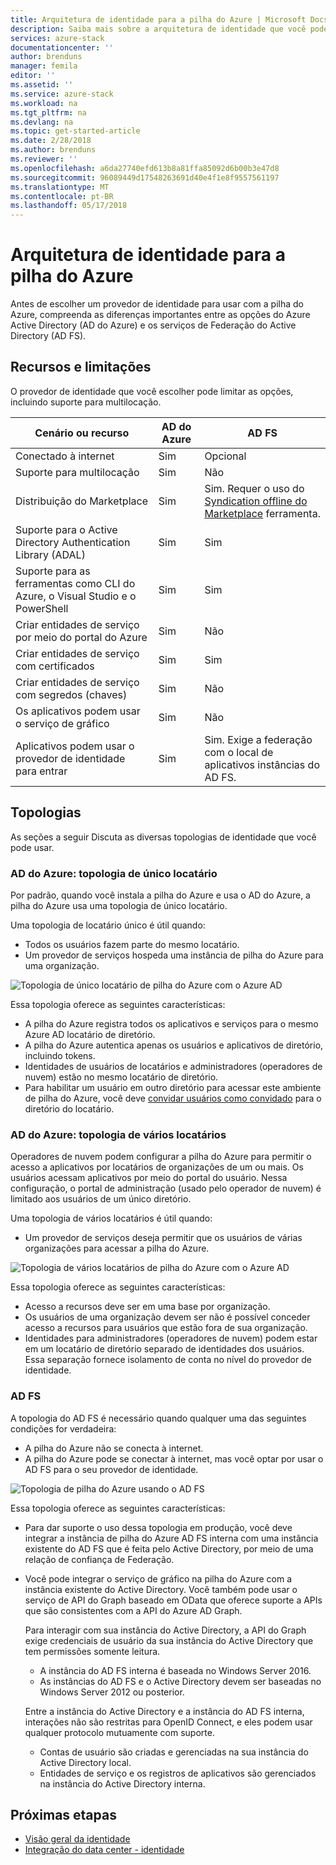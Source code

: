 ```yaml
---
title: Arquitetura de identidade para a pilha do Azure | Microsoft Docs
description: Saiba mais sobre a arquitetura de identidade que você pode usar com a pilha do Azure.
services: azure-stack
documentationcenter: ''
author: brenduns
manager: femila
editor: ''
ms.assetid: ''
ms.service: azure-stack
ms.workload: na
ms.tgt_pltfrm: na
ms.devlang: na
ms.topic: get-started-article
ms.date: 2/28/2018
ms.author: brenduns
ms.reviewer: ''
ms.openlocfilehash: a6da27740efd613b8a81ffa85092d6b00b3e47d8
ms.sourcegitcommit: 96089449d17548263691d40e4f1e8f9557561197
ms.translationtype: MT
ms.contentlocale: pt-BR
ms.lasthandoff: 05/17/2018
---
```

# <a name="identity-architecture-for-azure-stack"></a>Arquitetura de identidade para a pilha do Azure
Antes de escolher um provedor de identidade para usar com a pilha do Azure, compreenda as diferenças importantes entre as opções do Azure Active Directory (AD do Azure) e os serviços de Federação do Active Directory (AD FS). 

## <a name="capabilities-and-limitations"></a>Recursos e limitações 
O provedor de identidade que você escolher pode limitar as opções, incluindo suporte para multilocação. 

  

|Cenário ou recurso        |AD do Azure  |AD FS  |
|------------------------------|----------|-------|
|Conectado à internet     |Sim       |Opcional|
|Suporte para multilocação     |Sim       |Não       |
|Distribuição do Marketplace       |Sim       |Sim. Requer o uso do [Syndication offline do Marketplace](azure-stack-download-azure-marketplace-item.md#disconnected-or-a-partially-connected-scenario) ferramenta.|
|Suporte para o Active Directory Authentication Library (ADAL) |Sim |Sim|
|Suporte para as ferramentas como CLI do Azure, o Visual Studio e o PowerShell  |Sim |Sim|
|Criar entidades de serviço por meio do portal do Azure     |Sim |Não |
|Criar entidades de serviço com certificados      |Sim |Sim|
|Criar entidades de serviço com segredos (chaves)    |Sim |Não |
|Os aplicativos podem usar o serviço de gráfico           |Sim |Não |
|Aplicativos podem usar o provedor de identidade para entrar |Sim |Sim. Exige a federação com o local de aplicativos instâncias do AD FS. |

## <a name="topologies"></a>Topologias
As seções a seguir Discuta as diversas topologias de identidade que você pode usar.

### <a name="azure-ad-single-tenant-topology"></a>AD do Azure: topologia de único locatário 
Por padrão, quando você instala a pilha do Azure e usa o AD do Azure, a pilha do Azure usa uma topologia de único locatário. 

Uma topologia de locatário único é útil quando:
- Todos os usuários fazem parte do mesmo locatário.
- Um provedor de serviços hospeda uma instância de pilha do Azure para uma organização. 

![Topologia de único locatário de pilha do Azure com o Azure AD](media/azure-stack-identity-architecture/single-tenant.png)

Essa topologia oferece as seguintes características:
- A pilha do Azure registra todos os aplicativos e serviços para o mesmo Azure AD locatário de diretório. 
- A pilha do Azure autentica apenas os usuários e aplicativos de diretório, incluindo tokens. 
- Identidades de usuários de locatários e administradores (operadores de nuvem) estão no mesmo locatário de diretório. 
- Para habilitar um usuário em outro diretório para acessar este ambiente de pilha do Azure, você deve [convidar usuários como convidado](azure-stack-identity-overview.md#guest-users) para o diretório do locatário. 

### <a name="azure-ad-multi-tenant-topology"></a>AD do Azure: topologia de vários locatários
Operadores de nuvem podem configurar a pilha do Azure para permitir o acesso a aplicativos por locatários de organizações de um ou mais. Os usuários acessam aplicativos por meio do portal do usuário. Nessa configuração, o portal de administração (usado pelo operador de nuvem) é limitado aos usuários de um único diretório. 

Uma topologia de vários locatários é útil quando:
- Um provedor de serviços deseja permitir que os usuários de várias organizações para acessar a pilha do Azure.

![Topologia de vários locatários de pilha do Azure com o Azure AD](media/azure-stack-identity-architecture/multi-tenant.png)

Essa topologia oferece as seguintes características:
- Acesso a recursos deve ser em uma base por organização. 
- Os usuários de uma organização devem ser não é possível conceder acesso a recursos para usuários que estão fora de sua organização. 
- Identidades para administradores (operadores de nuvem) podem estar em um locatário de diretório separado de identidades dos usuários. Essa separação fornece isolamento de conta no nível do provedor de identidade. 
 
### <a name="ad-fs"></a>AD FS  
A topologia do AD FS é necessário quando qualquer uma das seguintes condições for verdadeira:
- A pilha do Azure não se conecta à internet.
- A pilha do Azure pode se conectar à internet, mas você optar por usar o AD FS para o seu provedor de identidade.
  
![Topologia de pilha do Azure usando o AD FS](media/azure-stack-identity-architecture/adfs.png)

Essa topologia oferece as seguintes características:
- Para dar suporte o uso dessa topologia em produção, você deve integrar a instância de pilha do Azure AD FS interna com uma instância existente do AD FS que é feita pelo Active Directory, por meio de uma relação de confiança de Federação. 
- Você pode integrar o serviço de gráfico na pilha do Azure com a instância existente do Active Directory. Você também pode usar o serviço de API do Graph baseado em OData que oferece suporte a APIs que são consistentes com a API do Azure AD Graph. 

  Para interagir com sua instância do Active Directory, a API do Graph exige credenciais de usuário da sua instância do Active Directory que tem permissões somente leitura. 
  - A instância do AD FS interna é baseada no Windows Server 2016. 
  - As instâncias do AD FS e o Active Directory devem ser baseadas no Windows Server 2012 ou posterior. 
  
  Entre a instância do Active Directory e a instância do AD FS interna, interações não são restritas para OpenID Connect, e eles podem usar qualquer protocolo mutuamente com suporte. 
  - Contas de usuário são criadas e gerenciadas na sua instância do Active Directory local.
  - Entidades de serviço e os registros de aplicativos são gerenciados na instância do Active Directory interna.



## <a name="next-steps"></a>Próximas etapas
- [Visão geral da identidade](azure-stack-identity-overview.md)   
- [Integração do data center - identidade](azure-stack-integrate-identity.md)
